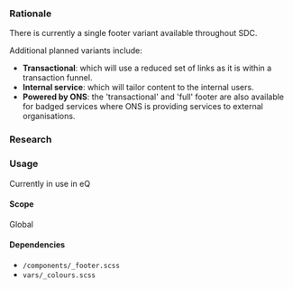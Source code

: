 ### Rationale
There is currently a single footer variant available throughout SDC.

Additional planned variants include:

- **Transactional**: which will use a reduced set of links as it is within a transaction funnel.
- **Internal service**: which will tailor content to the internal users.
- **Powered by ONS**: the 'transactional' and 'full' footer are also available for badged services where ONS is providing services to external organisations.

### Research

### Usage
Currently in use in eQ

#### Scope
Global

#### Dependencies
* `/components/_footer.scss`
* `vars/_colours.scss`
